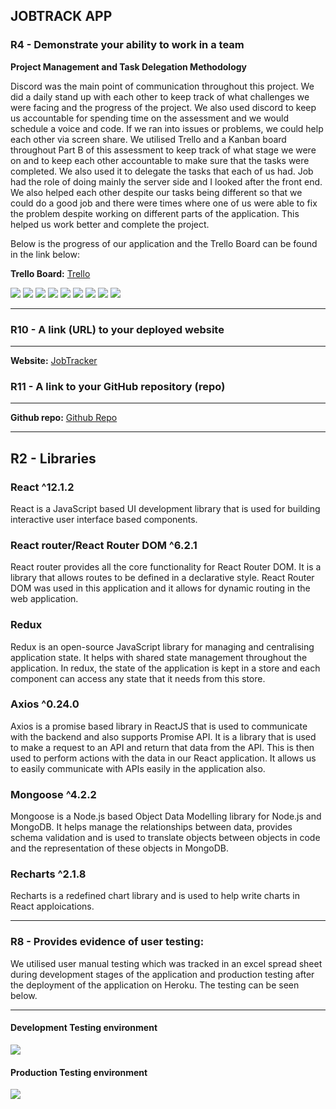 ## **JOBTRACK APP**

### **R4 - Demonstrate your ability to work in a team**




**Project Management and Task Delegation Methodology**

Discord was the main point of communication throughout this project. We did a daily stand up with each other to keep track of what challenges we were facing and the progress of the project. We also used discord to keep us accountable for spending time on the assessment and we would schedule a voice and code. If we ran into issues or problems, we could help each other via screen share. We utilised Trello and a Kanban board throughout Part B of this assessment to keep track of what stage we were on and to keep each other accountable to make sure that the tasks were completed. We also used it to delegate the tasks that each of us had. Job had the role of doing mainly the server side and I looked after the front end. We also helped each other despite our tasks being different so that we could do a good job and there were times where one of us were able to fix the problem despite working on different parts of the application. This helped us work better and complete the project. 

Below is the progress of our application and the Trello Board can be found in the link below:

**Trello Board:** [Trello](https://trello.com/b/q6LJArRy/t3-mern-full-stack-application)


<img src="./img/day1.png">
<img src="./img/day2.png">
<img src="./img/day3.png">
<img src="./img/day4.png">
<img src="./img/day5.png">
<img src="./img/day6.png">
<img src="./img/day7.png">
<img src="./img/day8.png">
<img src="./img/day9.png">


---

### **R10 - A link (URL) to your deployed website**

---

**Website:** [JobTracker](https://jobtracking-app.herokuapp.com/)

### **R11 - A link to your GitHub repository (repo)**

---

**Github repo:** [Github Repo](https://github.com/mattty-t/T32B)


---

## **R2 - Libraries**

### **React ^12.1.2**

React is a JavaScript based UI development library that is used for building interactive user interface based components.

### **React router/React Router DOM ^6.2.1**

React router provides all the core functionality for React Router DOM. It is a library that allows routes to be defined in a declarative style. React Router DOM was used in this application and it allows for dynamic routing in the web application.

### **Redux**

Redux is an open-source JavaScript library for managing and centralising application state. It helps with shared state management throughout the application. In redux, the state of the application is kept in a store and each component can access any state that it needs from this store.

### **Axios ^0.24.0**

Axios is a promise based library in ReactJS that is used to communicate with the backend and also supports Promise API. It is a library that is used to make a request to an API and return that data from the API. This is then used to perform actions with the data in our React application. It allows us to easily communicate with APIs easily in the application also.

### **Mongoose ^4.2.2**

Mongoose is a Node.js based Object Data Modelling library for Node.js and MongoDB. It helps manage the relationships between data, provides schema validation and is used to translate objects between objects in code and the representation of these objects in MongoDB.

### **Recharts ^2.1.8**

Recharts is a redefined chart library and is used to help write charts in React apploications.

---

### **R8 - Provides evidence of user testing:**

We utilised user manual testing which was tracked in an excel spread sheet during development stages of the application and production testing after the deployment of the application on Heroku. The testing can be seen below.

---

#### **Development Testing environment**

<img src="./img/DevelopmentTesting.png">

#### **Production Testing environment**

<img src="./img/Productiontesting.png">

